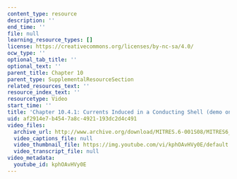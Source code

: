 ```yaml
---
content_type: resource
description: ''
end_time: ''
file: null
learning_resource_types: []
license: https://creativecommons.org/licenses/by-nc-sa/4.0/
ocw_type: ''
optional_tab_title: ''
optional_text: ''
parent_title: Chapter 10
parent_type: SupplementalResourceSection
related_resources_text: ''
resource_index_text: ''
resourcetype: Video
start_time: ''
title: 'Chapter 10.4.1: Currents Induced in a Conducting Shell (demo only)'
uid: af2914e7-b454-7a8c-4921-193dc2d4c491
video_files:
  archive_url: http://www.archive.org/download/MITRES.6-001S08/MITRES6_001S08_10-4-1_demo_220k.mp4
  video_captions_file: null
  video_thumbnail_file: https://img.youtube.com/vi/kphOAvHVy0E/default.jpg
  video_transcript_file: null
video_metadata:
  youtube_id: kphOAvHVy0E
---
```

